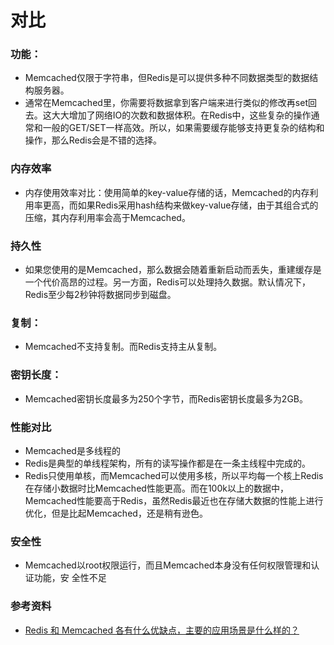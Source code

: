 # 对比

### 功能：
- Memcached仅限于字符串，但Redis是可以提供多种不同数据类型的数据结构服务器。
- 通常在Memcached里，你需要将数据拿到客户端来进行类似的修改再set回去。这大大增加了网络IO的次数和数据体积。在Redis中，这些复杂的操作通常和一般的GET/SET一样高效。所以，如果需要缓存能够支持更复杂的结构和操作，那么Redis会是不错的选择。

### 内存效率
- 内存使用效率对比：使用简单的key-value存储的话，Memcached的内存利用率更高，而如果Redis采用hash结构来做key-value存储，由于其组合式的压缩，其内存利用率会高于Memcached。

### 持久性
- 如果您使用的是Memcached，那么数据会随着重新启动而丢失，重建缓存是一个代价高昂的过程。另一方面，Redis可以处理持久数据。默认情况下，Redis至少每2秒钟将数据同步到磁盘。

### 复制：
- Memcached不支持复制。而Redis支持主从复制。

### 密钥长度：
- Memcached密钥长度最多为250个字节，而Redis密钥长度最多为2GB。

### 性能对比
- Memcached是多线程的
- Redis是典型的单线程架构，所有的读写操作都是在一条主线程中完成的。
- Redis只使用单核，而Memcached可以使用多核，所以平均每一个核上Redis在存储小数据时比Memcached性能更高。而在100k以上的数据中，Memcached性能要高于Redis，虽然Redis最近也在存储大数据的性能上进行优化，但是比起Memcached，还是稍有逊色。

### 安全性
- Memcached以root权限运行，而且Memcached本身没有任何权限管理和认证功能，安 全性不足

### 参考资料
* [Redis 和 Memcached 各有什么优缺点，主要的应用场景是什么样的？](https://www.zhihu.com/question/19829601)